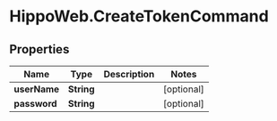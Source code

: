# HippoWeb.CreateTokenCommand

## Properties

Name | Type | Description | Notes
------------ | ------------- | ------------- | -------------
**userName** | **String** |  | [optional] 
**password** | **String** |  | [optional] 



